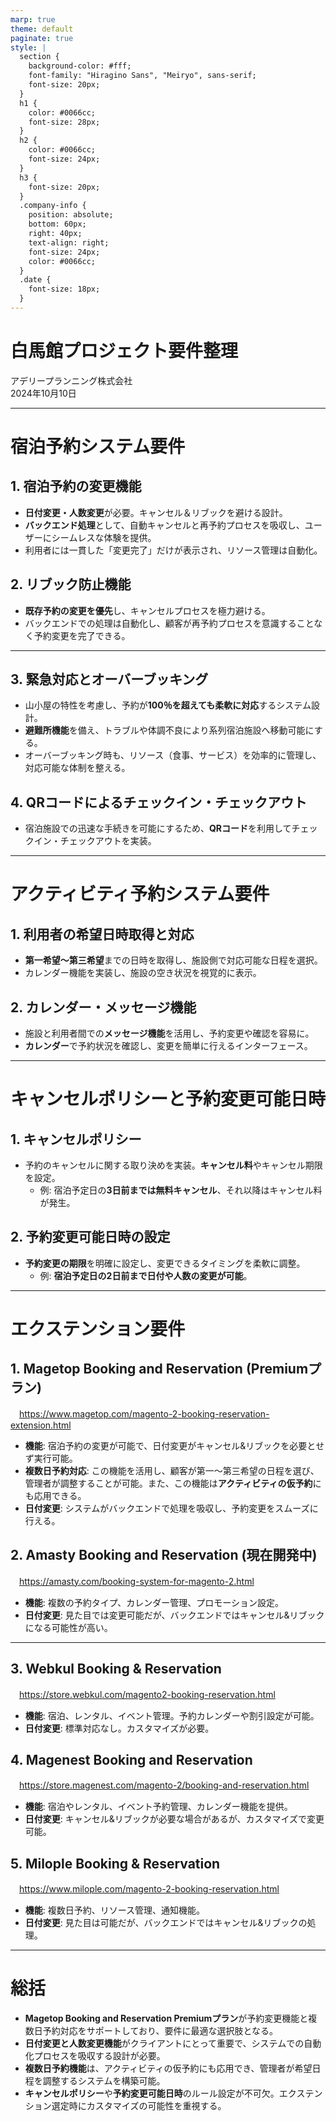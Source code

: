 ```yaml
---
marp: true
theme: default
paginate: true
style: |
  section {
    background-color: #fff;
    font-family: "Hiragino Sans", "Meiryo", sans-serif;
    font-size: 20px;
  }
  h1 {
    color: #0066cc;
    font-size: 28px;
  }
  h2 {
    color: #0066cc;
    font-size: 24px;
  }
  h3 {
    font-size: 20px;
  }
  .company-info {
    position: absolute;
    bottom: 60px;
    right: 40px;  
    text-align: right;
    font-size: 24px;
    color: #0066cc;
  }
  .date {
    font-size: 18px;
  }
---
```


# 白馬館プロジェクト要件整理

<div class="company-info">
  アデリープランニング株式会社<br>
  <span class="date">2024年10月10日</span>
</div>

---

# 宿泊予約システム要件

## 1. 宿泊予約の変更機能
- **日付変更・人数変更**が必要。キャンセル＆リブックを避ける設計。
- **バックエンド処理**として、自動キャンセルと再予約プロセスを吸収し、ユーザーにシームレスな体験を提供。
- 利用者には一貫した「変更完了」だけが表示され、リソース管理は自動化。

## 2. リブック防止機能
- **既存予約の変更を優先**し、キャンセルプロセスを極力避ける。
- バックエンドでの処理は自動化し、顧客が再予約プロセスを意識することなく予約変更を完了できる。

---

## 3. 緊急対応とオーバーブッキング
- 山小屋の特性を考慮し、予約が**100％を超えても柔軟に対応**するシステム設計。
- **避難所機能**を備え、トラブルや体調不良により系列宿泊施設へ移動可能にする。
- オーバーブッキング時も、リソース（食事、サービス）を効率的に管理し、対応可能な体制を整える。

## 4. QRコードによるチェックイン・チェックアウト
- 宿泊施設での迅速な手続きを可能にするため、**QRコード**を利用してチェックイン・チェックアウトを実装。

---

# アクティビティ予約システム要件

## 1. 利用者の希望日時取得と対応
- **第一希望～第三希望**までの日時を取得し、施設側で対応可能な日程を選択。
- カレンダー機能を実装し、施設の空き状況を視覚的に表示。

## 2. カレンダー・メッセージ機能
- 施設と利用者間での**メッセージ機能**を活用し、予約変更や確認を容易に。
- **カレンダー**で予約状況を確認し、変更を簡単に行えるインターフェース。

---

# キャンセルポリシーと予約変更可能日時

## 1. キャンセルポリシー
- 予約のキャンセルに関する取り決めを実装。**キャンセル料**やキャンセル期限を設定。
  - 例: 宿泊予定日の**3日前までは無料キャンセル**、それ以降はキャンセル料が発生。

## 2. 予約変更可能日時の設定
- **予約変更の期限**を明確に設定し、変更できるタイミングを柔軟に調整。
  - 例: **宿泊予定日の2日前まで日付や人数の変更が可能**。

---

# エクステンション要件

## 1. Magetop Booking and Reservation (Premiumプラン)
　https://www.magetop.com/magento-2-booking-reservation-extension.html
- **機能**: 宿泊予約の変更が可能で、日付変更がキャンセル&リブックを必要とせず実行可能。
- **複数日予約対応**: この機能を活用し、顧客が第一〜第三希望の日程を選び、管理者が調整することが可能。また、この機能は**アクティビティの仮予約**にも応用できる。
- **日付変更**: システムがバックエンドで処理を吸収し、予約変更をスムーズに行える。

## 2. Amasty Booking and Reservation (現在開発中)
　https://amasty.com/booking-system-for-magento-2.html
- **機能**: 複数の予約タイプ、カレンダー管理、プロモーション設定。
- **日付変更**: 見た目では変更可能だが、バックエンドではキャンセル&リブックになる可能性が高い。

---

## 3. Webkul Booking & Reservation
　https://store.webkul.com/magento2-booking-reservation.html
- **機能**: 宿泊、レンタル、イベント管理。予約カレンダーや割引設定が可能。
- **日付変更**: 標準対応なし。カスタマイズが必要。

## 4. Magenest Booking and Reservation
　https://store.magenest.com/magento-2/booking-and-reservation.html
- **機能**: 宿泊やレンタル、イベント予約管理、カレンダー機能を提供。
- **日付変更**: キャンセル&リブックが必要な場合があるが、カスタマイズで変更可能。

## 5. Milople Booking & Reservation
　https://www.milople.com/magento-2-booking-reservation.html
- **機能**: 複数日予約、リソース管理、通知機能。
- **日付変更**: 見た目は可能だが、バックエンドではキャンセル&リブックの処理。

---

# 総括

- **Magetop Booking and Reservation Premiumプラン**が予約変更機能と複数日予約対応をサポートしており、要件に最適な選択肢となる。
- **日付変更と人数変更機能**がクライアントにとって重要で、システムでの自動化プロセスを吸収する設計が必要。
- **複数日予約機能**は、アクティビティの仮予約にも応用でき、管理者が希望日程を調整するシステムを構築可能。
- **キャンセルポリシー**や**予約変更可能日時**のルール設定が不可欠。エクステンション選定時にカスタマイズの可能性を重視する。